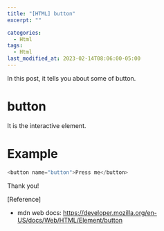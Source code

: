 ```yaml
---
title: "[HTML] button"
excerpt: ""

categories:
  - Html
tags:
  - Html
last_modified_at: 2023-02-14T08:06:00-05:00
---
```


In this post, it tells you about some of button.

# button

It is the interactive element.

# Example

```javascript
<button name="button">Press me</button>
```

Thank you!

[Reference]

- mdn web docs: <https://developer.mozilla.org/en-US/docs/Web/HTML/Element/button>
